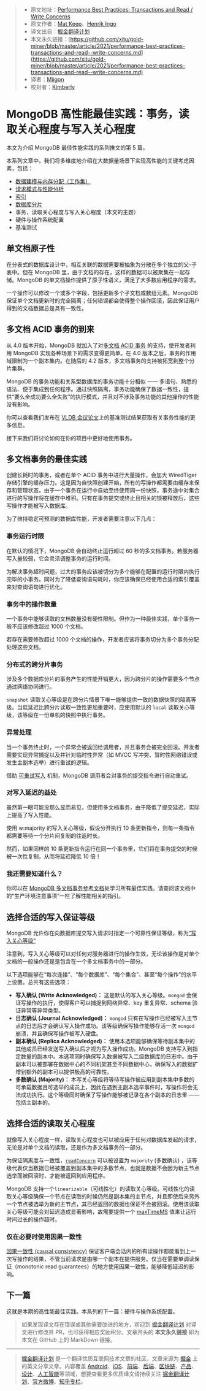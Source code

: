 > * 原文地址：[Performance Best Practices: Transactions and Read / Write Concerns](https://www.mongodb.com/blog/post/performance-best-practices-transactions-and-read--write-concerns)
> * 原文作者：[Mat Keep](https://www.mongodb.com/blog/search/Mat%20Keep)、[Henrik Ingo](https://www.mongodb.com/blog/search/Henrik%20Ingo)
> * 译文出自：[掘金翻译计划](https://github.com/xitu/gold-miner)
> * 本文永久链接：[https://github.com/xitu/gold-miner/blob/master/article/2021/performance-best-practices-transactions-and-read--write-concerns.md](https://github.com/xitu/gold-miner/blob/master/article/2021/performance-best-practices-transactions-and-read--write-concerns.md)
> * 译者：[Miigon](https://github.com/Miigon)
> * 校对者：[Kimberly](https://github.com/kimberlyohq)

# MongoDB 高性能最佳实践：事务，读取关心程度与写入关心程度

本文为介绍 MongoDB 最佳性能实践的系列推文的第 5 篇。

本系列文章中，我们将多维度地介绍在大数据量场景下实现高性能的关键考虑因素，包括：

* [数据建模与内存分配（工作集）](https://www.mongodb.com/blog/post/performance-best-practices-mongodb-data-modeling-and-memory-sizing)
* [请求模式与性能分析](https://www.mongodb.com/blog/post/performance-best-practices-query-patterns-and-profiling)
* [索引](https://www.mongodb.com/blog/post/performance-best-practices-indexing)
* [数据库分片](https://www.mongodb.com/blog/post/performance-best-practices-sharding)
* 事务，读取关心程度与写入关心程度（本文的主题）
* 硬件与操作系统配置
* 基准测试

## 单文档原子性

在分表式的数据库设计中，相互关联的数据需要被抽象为分散在多个独立的父-子表中。但在 MongoDB 里，由于文档的存在，这样的数据可以被聚集在一起存储。MongoDB 的单文档操作提供了原子性语义，满足了大多数应用程序的需求。

一个操作可以修改一个或多个字段，包括更新多个子文档或数组元素。MongoDB 保证单个文档更新时的完全隔离；任何错误都会使得整个操作回滚，因此保证用户得到的文档数据总是具有一致性。

## 多文档 ACID 事务的到来

从 4.0 版本开始，MongoDB 就加入了对[多文档 ACID 事务](https://www.mongodb.com/transactions) 的支持，使开发者利用 MongoDB 实现各种场景下的需求变得更简单。在 4.0 版本之后，事务的作用域限制为一个副本集内。在随后的 4.2 版本，多文档事务的支持被拓宽到整个分片集群。

MongoDB 的事务功能和关系型数据库的事务功能十分相似 —— 多语句、熟悉的语法、便于集成到任何程序。通过快照隔离，事务功能确保了数据一致性，提供“要么全成功要么全失败”的执行模式，并且对不涉及事务功能的其他操作的性能没有影响。

你可以查看我们发布在 [VLDB 会议论文](https://webassets.mongodb.com/MongoDB_TPCC_VLDB.pdf)上的基准测试结果获取有关事务性能的更多信息。

接下来我们将讨论如何在你的项目中更好地使用事务。

## 多文档事务的最佳实践

创建长耗时的事务，或者在单个 ACID 事务中进行大量操作，会加大 WiredTiger 存储引擎的缓存压力。这是因为自快照创建开始，所有的写操作都需要由缓存来保存和管理状态。由于一个事务在运行中自始至终使用同一份快照，事务途中对集合进行的写操作将在缓存中堆积。只有在事务提交或终止且相关的锁被释放后，这些写操作才能被写入数据库。

为了维持稳定可预测的数据库性能，开发者需要注意以下几点：

### 事务运行时限

在默认的情况下，MongoDB 会自动终止运行超过 60 秒的多文档事务。若服务器写入量较弱，它会灵活调整事务的运行时间。

为解决事务超时问题，过大的事务应该被切分为多个能够在配置的运行时限内执行完毕的小事务。同时为了降低查询语句耗时，你应该确保已经使用合适的索引覆盖来对查询语句进行优化。

### 事务中的操作数量

一个事务中能够读取的文档数量没有硬性限制。但作为一种最佳实践，单个事务一般不应该修改超过 1000 个文档。

若存在需要修改超过 1000 个文档的操作，开发者应该将事务切分为多个事务分配处理这些文档。

### 分布式的跨分片事务

涉及多个数据库分片的事务产生的性能开销更大，因为跨分片的操作需要多个节点通过网络协同进行。

`snapshot` 读取关心等级是在跨分片情景下唯一能够提供一致的数据快照的隔离等级。当低延迟比跨分片读取一致性更加重要时，应使用默认的 `local` 读取关心等级，该等级在一份单机的快照中执行事务。

### 异常处理

当一个事务终止时，一个异常会被返回给调用者，并且事务会被完全回滚。开发者需要实现异常捕捉以及并针对临时性异常（如 MVCC 写冲突、暂时性网络错误或发生主副本选举）进行重试的逻辑。

借助 [可重试写入](https://docs.mongodb.com/manual/core/retryable-writes/index.html) 机制，MongoDB 调用者会对事务的提交指令进行自动重试。

### 对写入延迟的益处

虽然第一眼可能没那么显而易见，但使用多文档事务，由于降低了提交延迟，实际上提高了写入性能。

使用 w:majority 的写入关心等级，假设分开执行 10 条更新指令，则每一条指令都需要等待一个分片间复制的往返时长。

然而，如果同样的 10 条更新指令运行在同一个事务里，它们将在事务提交的时候被一次性复制，从而将延迟降低 10 倍！

### 我还需要知道什么？

你可以在 [MongoDB 多文档事务参考文档](https://docs.mongodb.com/master/core/transactions/)处学习所有最佳实践。请查阅该文档中的“生产环境注意事项”一栏了解性能相关的指引。

## 选择合适的写入保证等级

MongoDB 允许你在向数据库提交写入请求时指定一个可靠性保证等级，称为[“写入关心等级”](https://docs.mongodb.com/manual/reference/write-concern/)

注意到，写入关心等级可以对任何对服务器进行的操作生效，无论该操作是对单个文档的一般操作还是是包含在一个多文档事务中的一部分。

以下选项能够在“每次连接”、“每个数据库”、“每个集合”、甚至“每个操作”的水平上设置。总共有这些选项：

* __写入确认 (Write Acknowledged)：__ 这是默认的写入关心等级。`mongod` 会保证写操作的执行，使得客户可以捕捉到网络异常、key 重复异常、schema 验证异常等异常类型。
* __日志确认 (Journal Acknowledged)：__ `mongod` 只有在写操作已经被写入主节点的日志后才会确认写入操作成功。该等级确保写操作能够存活一次 `mongod` 崩溃，并且确保写操作被写入硬盘。
* __副本确认 (Replica Acknowledged)：__ 使用本选项能够确保等待副本集中的其他成员已经发送写入确认后才视为写入操作成功。MongoDB 支持写入到指定数量的副本中。本选项同时确保写入数据被写入二级数据库的日志中。由于副本可以被部署在数据中心的不同机架甚至不同数据中心，确保写入的数据扩增到额外的副本可以提供极高的可靠性。
* __多数确认 (Majority)：__ 本写关心等级将等待写操作被应用到副本集中多数的可承载数据且可选举的成员上，因此在遇到主副本选举事件时，写操作将会无法成功执行。这个等级同时确保了写操作能够被记录在各个副本的日志里 —— 包括主副本的。

## 选择合适的读取关心程度

就像写入关心程度一样，读取关心程度也可以被应用于任何对数据库发起的请求，无论是对单个文档的读取，还是作为多文档事务的一部分。

为保证隔离度与一致性，[`readConcern`](https://docs.mongodb.com/manual/reference/readConcern/) 可以被设置为 `majority` (多数确认) ，该等级代表仅当数据已经被覆盖到副本集中的多数节点，也就是数据不会因为新主节点选举而被回滚时，才能被返回到应用程序。

MongoDB 支持一个`linearizable`（可线性化）的读取关心等级。可线性化的读取关心等级确保一个节点在读取的时候仍然是副本集的主节点，并且即使后来另外一个节点被选举为新的主节点，其已经返回的数据也保证不会被回滚。使用该读取关心等级可能会对延迟造成显著影响，故需要提供一个 [maxTimeMS](https://docs.mongodb.com/manual/reference/method/cursor.maxTimeMS/) 值来让运行时间过长的操作超时。

### 仅在必要时使用因果一致性

[因果一致性 (causal consistency)](https://docs.mongodb.com/manual/core/read-isolation-consistency-recency/#causal-consistency) 保证客户端会话内的所有读操作都能看到上一次写操作的结果，不管当前请求是由哪一个副本在提供服务。仅当在需要单调读保证（monotonic read guarantees）的地方使用因果一致性，能够降低延迟的影响。

## 下一篇

这就是本期的高性能最佳实践。本系列的下一篇：硬件与操作系统配置。

> 如果发现译文存在错误或其他需要改进的地方，欢迎到 [掘金翻译计划](https://github.com/xitu/gold-miner) 对译文进行修改并 PR，也可获得相应奖励积分。文章开头的 **本文永久链接** 即为本文在 GitHub 上的 MarkDown 链接。

---

> [掘金翻译计划](https://github.com/xitu/gold-miner) 是一个翻译优质互联网技术文章的社区，文章来源为 [掘金](https://juejin.im) 上的英文分享文章。内容覆盖 [Android](https://github.com/xitu/gold-miner#android)、[iOS](https://github.com/xitu/gold-miner#ios)、[前端](https://github.com/xitu/gold-miner#前端)、[后端](https://github.com/xitu/gold-miner#后端)、[区块链](https://github.com/xitu/gold-miner#区块链)、[产品](https://github.com/xitu/gold-miner#产品)、[设计](https://github.com/xitu/gold-miner#设计)、[人工智能](https://github.com/xitu/gold-miner#人工智能)等领域，想要查看更多优质译文请持续关注 [掘金翻译计划](https://github.com/xitu/gold-miner)、[官方微博](http://weibo.com/juejinfanyi)、[知乎专栏](https://zhuanlan.zhihu.com/juejinfanyi)。
